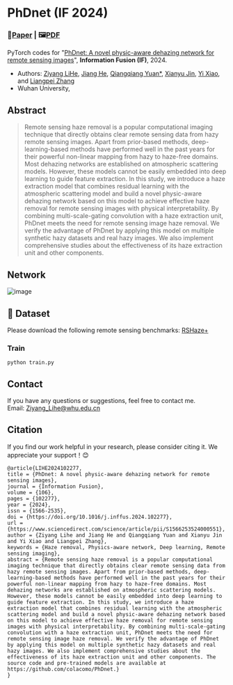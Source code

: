 # PhDnet (IF 2024)
### 📖[**Paper**](https://www.sciencedirect.com/science/article/abs/pii/S1566253524000551) | 🖼️[**PDF**](/fig/main.pdf)

PyTorch codes for "[PhDnet: A novel physic-aware dehazing network for remote sensing images](https://www.sciencedirect.com/science/article/abs/pii/S1566253524000551)", **Information Fusion (IF)**, 2024.

- Authors:  [Ziyang LiHe](Ziyang_Lihe@whu.edu.cn), [Jiang He](https://jianghe96.github.io/), [Qiangqiang Yuan*](http://qqyuan.users.sgg.whu.edu.cn/), [Xianyu Jin](jin_xy@whu.edu.cn), [Yi Xiao](https://xy-boy.github.io/), and [Liangpei Zhang](http://www.lmars.whu.edu.cn/prof_web/zhangliangpei/rs/index.html)<br>
- Wuhan University,


## Abstract
> Remote sensing haze removal is a popular computational imaging technique that directly obtains clear remote sensing data from hazy remote sensing images. Apart from prior-based methods, deep-learning-based methods have performed well in the past years for their powerful non-linear mapping from hazy to haze-free domains. Most dehazing networks are established on atmospheric scattering models. However, these models cannot be easily embedded into deep learning to guide feature extraction. In this study, we introduce a haze extraction model that combines residual learning with the atmospheric scattering model and build a novel physic-aware dehazing network based on this model to achieve effective haze removal for remote sensing images with physical interpretability. By combining multi-scale-gating convolution with a haze extraction unit, PhDnet meets the need for remote sensing image haze removal. We verify the advantage of PhDnet by applying this model on multiple synthetic hazy datasets and real hazy images. We also implement comprehensive studies about the effectiveness of its haze extraction unit and other components.
## Network  
 ![image](/fig/network.png)
 


## 🎁 Dataset
Please download the following remote sensing benchmarks:
[RSHaze+]() 
### Train
```
python train.py
```

## Contact
If you have any questions or suggestions, feel free to contact me.  
Email: Ziyang_Lihe@whu.edu.cn

## Citation
If you find our work helpful in your research, please consider citing it. We appreciate your support！😊

```
@article{LIHE2024102277,
title = {PhDnet: A novel physic-aware dehazing network for remote sensing images},
journal = {Information Fusion},
volume = {106},
pages = {102277},
year = {2024},
issn = {1566-2535},
doi = {https://doi.org/10.1016/j.inffus.2024.102277},
url = {https://www.sciencedirect.com/science/article/pii/S1566253524000551},
author = {Ziyang Lihe and Jiang He and Qiangqiang Yuan and Xianyu Jin and Yi Xiao and Liangpei Zhang},
keywords = {Haze removal, Physics-aware network, Deep learning, Remote sensing imaging},
abstract = {Remote sensing haze removal is a popular computational imaging technique that directly obtains clear remote sensing data from hazy remote sensing images. Apart from prior-based methods, deep-learning-based methods have performed well in the past years for their powerful non-linear mapping from hazy to haze-free domains. Most dehazing networks are established on atmospheric scattering models. However, these models cannot be easily embedded into deep learning to guide feature extraction. In this study, we introduce a haze extraction model that combines residual learning with the atmospheric scattering model and build a novel physic-aware dehazing network based on this model to achieve effective haze removal for remote sensing images with physical interpretability. By combining multi-scale-gating convolution with a haze extraction unit, PhDnet meets the need for remote sensing image haze removal. We verify the advantage of PhDnet by applying this model on multiple synthetic hazy datasets and real hazy images. We also implement comprehensive studies about the effectiveness of its haze extraction unit and other components. The source code and pre-trained models are available at https://github.com/colacomo/PhDnet.}
}
```
